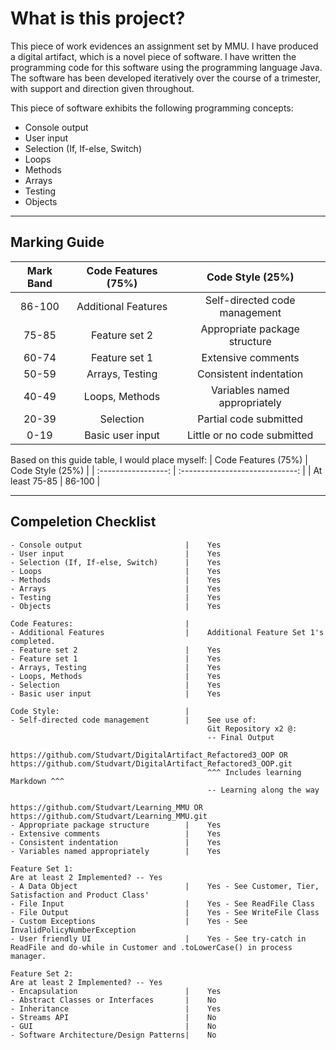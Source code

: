 # What is this project?
This piece of work evidences an assignment set by MMU.
I have produced a digital artifact, which is a novel piece of software. 
I have written the programming code for this software using the programming language Java.
The software has been developed iteratively over the course of a trimester, with support and direction given throughout.

This piece of software exhibits the following programming concepts:
- Console output
- User input
- Selection (If, If-else, Switch)
- Loops
- Methods
- Arrays
- Testing
- Objects
________________________________
## Marking Guide
| Mark Band | Code Features (75%) | Code Style (25%)                |
| :------:  | :-----------------: | :-----------------------------: |
|86-100     |Additional Features  |Self-directed code management    |
|75-85      |Feature set 2        |Appropriate package structure    |
|60-74      |Feature set 1        |Extensive comments               |
|50-59      |Arrays, Testing      |Consistent indentation           |
|40-49      |Loops, Methods       |Variables named appropriately    |
|20-39      |Selection            |Partial code submitted           |
|0-19       |Basic user input     |Little or no code submitted      |

Based on this guide table, I would place myself:
| Code Features (75%) | Code Style (25%)                |
| :-----------------: | :-----------------------------: |
| At least 75-85  | 86-100 |

_________________________________
## Compeletion Checklist
    - Console output                       |    Yes
    - User input                           |    Yes
    - Selection (If, If-else, Switch)      |    Yes
    - Loops                                |    Yes
    - Methods                              |    Yes
    - Arrays                               |    Yes
    - Testing                              |    Yes
    - Objects                              |    Yes

    Code Features:                         |
    - Additional Features                  |    Additional Feature Set 1's completed.
    - Feature set 2                        |    Yes
    - Feature set 1                        |    Yes
    - Arrays, Testing                      |    Yes
    - Loops, Methods                       |    Yes
    - Selection                            |    Yes
    - Basic user input                     |    Yes

    Code Style:                            |
    - Self-directed code management        |    See use of:
                                                Git Repository x2 @: 
                                                -- Final Output
                                                https://github.com/Studvart/DigitalArtifact_Refactored3_OOP OR https://github.com/Studvart/DigitalArtifact_Refactored3_OOP.git
                                                ^^^ Includes learning Markdown ^^^
                                                -- Learning along the way
                                                https://github.com/Studvart/Learning_MMU OR https://github.com/Studvart/Learning_MMU.git
    - Appropriate package structure        |    Yes
    - Extensive comments                   |    Yes
    - Consistent indentation               |    Yes
    - Variables named appropriately        |    Yes

    Feature Set 1:
    Are at least 2 Implemented? -- Yes
    - A Data Object                        |    Yes - See Customer, Tier, Satisfaction and Product Class'
    - File Input                           |    Yes - See ReadFile Class
    - File Output                          |    Yes - See WriteFile Class
    - Custom Exceptions                    |    Yes - See InvalidPolicyNumberException
    - User friendly UI                     |    Yes - See try-catch in ReadFile and do-while in Customer and .toLowerCase() in process manager.

    Feature Set 2:
    Are at least 2 Implemented? -- Yes
    - Encapsulation                        |    Yes
    - Abstract Classes or Interfaces       |    No
    - Inheritance                          |    Yes
    - Streams API                          |    No
    - GUI                                  |    No
    - Software Architecture/Design Patterns|    No

